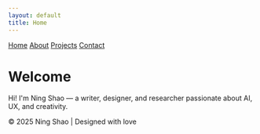 ```yaml
---
layout: default
title: Home
---
```


<nav>
  <a href="/">Home</a>
  <a href="/about">About</a>
  <a href="/projects">Projects</a>
  <a href="/contact">Contact</a>
</nav>

# Welcome

Hi! I'm Ning Shao — a writer, designer, and researcher passionate about AI, UX, and creativity.

<footer>
  © 2025 Ning Shao | Designed with love 
</footer>
